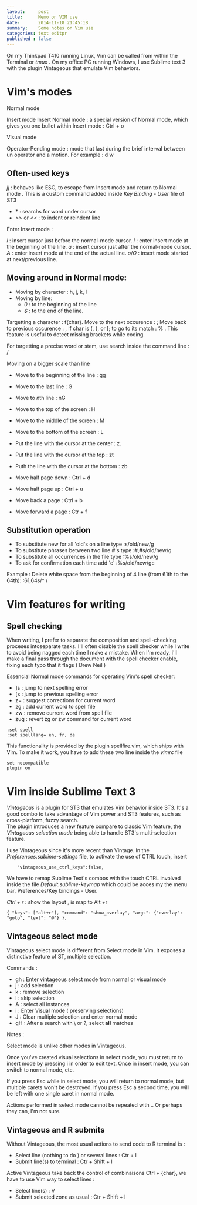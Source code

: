 ```yaml
---
layout:     post
title:      Memo on VIM use 
date:       2014-11-18 21:45:18
summary:    Some notes on Vim use
categories: text editpr
published : false
---
```


On my Thinkpad T410 running Linux, Vim can be called from within the Terminal or  *tmux* .
On my office PC running Windows, I use Sublime text 3 with the plugin Vintageous that emulate Vim behaviors.

# Vim's modes #

Normal mode

Insert mode
Insert Normal mode : a special version of Normal mode, which gives you one bullet within Insert mode : Ctrl + o 

Visual mode 

Operator-Pending mode : mode that last during the brief interval between un operator and a motion. For example : d w

## Often-used keys ##

*jj* : behaves like ESC, to  escape from Insert mode and return to Normal mode . This is a custom command added inside *Key Binding - User* file of ST3
* \* : searchs for word under cursor
* \>> or << : to indent or reindent line

Enter Insert mode :

*i* : insert cursor just before the normal-mode cursor.
*I* : enter insert mode at the beginning of the line.
*a* : insert cursor just after the normal-mode cursor.
*A* : enter insert mode at the end of the actual line.
*o*/*O* : insert mode started at next/previous line.

## Moving around in Normal mode: ##

* Moving by character : h, j, k, l 
* Moving by line:
	- *0* : to the beginning of the line
	- *$* : to the end of the line.

Targetting a character : f{char}. 
Move to the next occurence : ;
Move back to previous occurence : ,
If char is (, {, or [; to go to its match : % . This feature is useful to detect missing brackets while coding.

For targetting a precise word or stem, use search inside the command line : /

Moving on a bigger scale than line

* Move to the beginning of the line : gg
* Move to the last line : G
* Move to *n*th line : nG

* Move to the top of the screen : H
* Move to the middle of the screen : M
* Move to the bottom of the screen : L

* Put the line with the cursor at the center : z.
* Put the line with the cursor at the top : zt
* Puth the line with the cursor at the bottom : zb

* Move half page down : Ctrl + d
* Move half page up : Ctrl + u
* Move back a page : Ctrl + b
* Move forward a page : Ctr + f 

## Substitution operation ##

* To substitute new for all 'old's on a line type       :s/old/new/g
* To substitute phrases between two line #'s type       :#,#s/old/new/g
* To substitute all occurrences in the file type        :%s/old/new/g
* To ask for confirmation each time add 'c'             :%s/old/new/gc

Example : Delete white space from the beginning of 4 line (from 61th to the 64th): :61,64s/^  / 

# Vim features for writing #

## Spell checking ##

When writing, I prefer to separate the composition and spell-checking proceses intoseparate tasks. I'll often disable the spell checker while I write to avoid being nagged each time I make a mistake. When I'm ready, I'll make a final pass through the document with the spell checker enable, fixing each typo that it flags ( Drew Neil )

Essencial Normal mode commands for operating Vim's spell checker:

*  ]s : jump to next spelling error
*  [s : jump to previous spelling error
*  z= : suggest corrections for current word
*  zg : add current word to spell file
*  zw : remove current word from spell file
*  zug : revert zg or zw command for current word

``` vim
:set spell
:set spelllang= en, fr, de
```

This functionality is provided by the plugin spellfire.vim, which ships with Vim. To make it work, you have to add these two line inside the *vimrc* file

``` vim
set nocompatible
plugin on
```

# Vim inside Sublime Text 3 #


*Vintageous* is a plugin for ST3 that emulates Vim behavior inside ST3. It's a good combo to take advantage of Vim power and ST3 features, such as cross-platform, fuzzy search.  
The plugin introduces a new feature compare to classic Vim feature, the *Vintageous selection mode* being able to handle ST3's multi-selection feature.

I use Vintageous since it's more recent than Vintage. In the *Preferences.sublime-settings* file, to activate the use of CTRL touch, insert 

``` 
	"vintageous_use_ctrl_keys":false,
```

We have to remap Sublime Text's combos with the touch CTRL involved inside the file *Default.sublime-keymap* which could be acces my the menu bar, Preferences/Key bindings - User.

*Ctrl + r* : show the layout , is map to Alt +r

``` 
{ "keys": ["alt+r"], "command": "show_overlay", "args": {"overlay": "goto", "text": "@"} }, 
```


## Vintageous select mode ##

Vintageous select mode is different from Select mode in Vim. It exposes a distinctive feature of ST, multiple selection. 

Commands :
* gh : Enter vintageous select mode from normal or visual mode
* j : add selection
* k : remove selection
* l : skip selection
* A : select all instances
* i : Enter Visual mode ( preserving selections)
* J : Clear multiple selection and enter normal mode
* gH : After a search with \\ or ?, select **all** matches

Notes :

Select mode is unlike other modes in Vintageous.

Once you've created visual selections in select mode, you must return to insert mode by pressing i in order to edit text. Once in insert mode, you can switch to normal mode, etc.

If you press Esc while in select mode, you will return to normal mode, but multiple carets won't be destroyed. If you press Esc a second time, you will be left with one single caret in normal mode.

Actions performed in select mode cannot be repeated with .. Or perhaps they can, I'm not sure.


## Vintageous and R submits ##

Without Vintageous, the most usual actions to send code to R terminal is :

* Select line (nothing to do ) or several lines : Ctr + l
* Submit line(s) to terminal : Ctr + Shift + l

Active Vintageous take back the control of combinaisons Ctrl + {char}, we have to use Vim way to select lines :

* Select line(s) : V
* Submit selected zone as usual : Ctr + Shift + l

